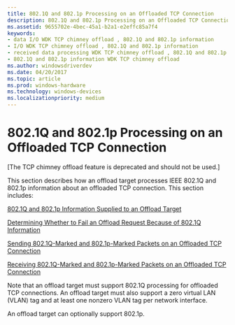 ```yaml
---
title: 802.1Q and 802.1p Processing on an Offloaded TCP Connection
description: 802.1Q and 802.1p Processing on an Offloaded TCP Connection
ms.assetid: 9655702e-4bec-45a1-b2a1-e2effc85a7f4
keywords:
- data I/O WDK TCP chimney offload , 802.1Q and 802.1p information
- I/O WDK TCP chimney offload , 802.1Q and 802.1p information
- received data processing WDK TCP chimney offload , 802.1Q and 802.1p information
- 802.1Q and 802.1p information WDK TCP chimney offload
ms.author: windowsdriverdev
ms.date: 04/20/2017
ms.topic: article
ms.prod: windows-hardware
ms.technology: windows-devices
ms.localizationpriority: medium
---
```


# 802.1Q and 802.1p Processing on an Offloaded TCP Connection


\[The TCP chimney offload feature is deprecated and should not be used.\]




This section describes how an offload target processes IEEE 802.1Q and 802.1p information about an offloaded TCP connection. This section includes:

[802.1Q and 802.1p Information Supplied to an Offload Target](802-1q-and-802-1p-information-supplied-to-an-offload-target.md)

[Determining Whether to Fail an Offload Request Because of 802.1Q Information](determining-whether-to-fail-an-offload-request-because-of-802-1q-infor.md)

[Sending 802.1Q-Marked and 802.1p-Marked Packets on an Offloaded TCP Connection](sending-802-1q-marked-and-802-1p-marked-packets-on-an-offloaded-tcp-co.md)

[Receiving 802.1Q-Marked and 802.1p-Marked Packets on an Offloaded TCP Connection](receiving-802-1q-marked-and-802-1p-marked-packets-on-an-offloaded-tcp-.md)

Note that an offload target must support 802.1Q processing for offloaded TCP connections. An offload target must also support a zero virtual LAN (VLAN) tag and at least one nonzero VLAN tag per network interface.

An offload target can optionally support 802.1p.

 

 





